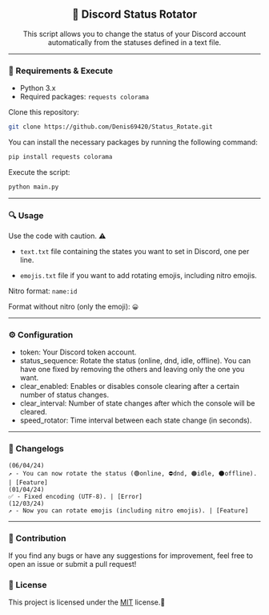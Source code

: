 <div id="top"></div>
<br/>
<div align="center">
  
  <h2 align="center">🔄️ Discord Status Rotator</h3>

  <p align="center">
    This script allows you to change the status of your Discord account automatically from the statuses defined in a text file.
  </p>
</div>

---------------------------------------

### 📂 Requirements & Execute
- Python 3.x 
- Required packages: ``requests colorama``

Clone this repository:

```bash
git clone https://github.com/Denis69420/Status_Rotate.git
```

You can install the necessary packages by running the following command:

```bash
pip install requests colorama
```
Execute the script:

```bash
python main.py
```
---------------------------------------

### 🔍 Usage

Use the code with caution. ⚠️


- `text.txt` file containing the states you want to set in Discord, one per line.

- `emojis.txt` file if you want to add rotating emojis, including nitro emojis.

Nitro format: `name:id`

Format without nitro (only the emoji): `😀`

---------------------------------------

### ⚙️ Configuration

- token: Your Discord token account.
- status_sequence: Rotate the status (online, dnd, idle, offline). You can have one fixed by removing the others and leaving only the one you want.
- clear_enabled: Enables or disables console clearing after a certain number of status changes.
- clear_interval: Number of state changes after which the console will be cleared.
- speed_rotator: Time interval between each state change (in seconds).

---------------------------------------

### 📃 Changelogs

```
(06/04/24)
↗️ - You can now rotate the status (🟢online, ⛔dnd, 🟠idle, 🌑offline). | [Feature]
(01/04/24)
✅ - Fixed encoding (UTF-8). | [Error]
(12/03/24)
↗️ - Now you can rotate emojis (including nitro emojis). | [Feature]
```

---------------------------------------

### 🤝 Contribution
If you find any bugs or have any suggestions for improvement, feel free to open an issue or submit a pull request!


### 📖 License

This project is licensed under the [MIT](https://choosealicense.com/licenses/mit/) license.👀
